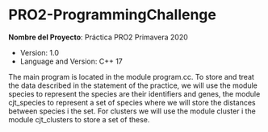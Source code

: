 # PRO2-ProgrammingChallenge

**Nombre del Proyecto**: Práctica PRO2 Primavera 2020
+ Version: 1.0  
+ Language and Version: C++ 17  
  
The main program is located in the module program.cc. To store and treat the data described in the statement of the practice, we will use the module species to represent the species are their identifiers and genes, the module cjt_species to represent a set of species where we will store the distances between species i the set. For clusters we will use the module cluster i the module cjt_clusters to store a set of these.
